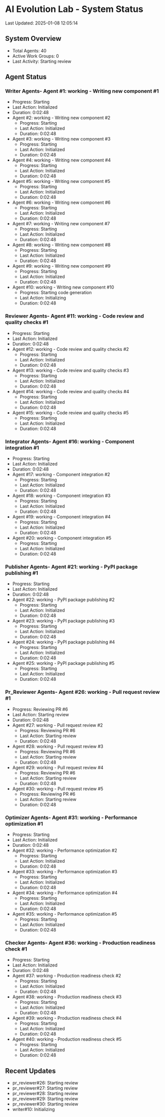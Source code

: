 # AI Evolution Lab - System Status
Last Updated: 2025-01-08 12:05:14

## System Overview
- Total Agents: 40
- Active Work Groups: 0
- Last Activity: Starting review

## Agent Status

### Writer Agents- Agent #1: working - Writing new component #1
  - Progress: Starting
  - Last Action: Initialized
  - Duration: 0:02:48
- Agent #2: working - Writing new component #2
  - Progress: Starting
  - Last Action: Initialized
  - Duration: 0:02:48
- Agent #3: working - Writing new component #3
  - Progress: Starting
  - Last Action: Initialized
  - Duration: 0:02:48
- Agent #4: working - Writing new component #4
  - Progress: Starting
  - Last Action: Initialized
  - Duration: 0:02:48
- Agent #5: working - Writing new component #5
  - Progress: Starting
  - Last Action: Initialized
  - Duration: 0:02:48
- Agent #6: working - Writing new component #6
  - Progress: Starting
  - Last Action: Initialized
  - Duration: 0:02:48
- Agent #7: working - Writing new component #7
  - Progress: Starting
  - Last Action: Initialized
  - Duration: 0:02:48
- Agent #8: working - Writing new component #8
  - Progress: Starting
  - Last Action: Initialized
  - Duration: 0:02:48
- Agent #9: working - Writing new component #9
  - Progress: Starting
  - Last Action: Initialized
  - Duration: 0:02:48
- Agent #10: working - Writing new component #10
  - Progress: Starting code generation
  - Last Action: Initializing
  - Duration: 0:02:48

### Reviewer Agents- Agent #11: working - Code review and quality checks #1
  - Progress: Starting
  - Last Action: Initialized
  - Duration: 0:02:48
- Agent #12: working - Code review and quality checks #2
  - Progress: Starting
  - Last Action: Initialized
  - Duration: 0:02:48
- Agent #13: working - Code review and quality checks #3
  - Progress: Starting
  - Last Action: Initialized
  - Duration: 0:02:48
- Agent #14: working - Code review and quality checks #4
  - Progress: Starting
  - Last Action: Initialized
  - Duration: 0:02:48
- Agent #15: working - Code review and quality checks #5
  - Progress: Starting
  - Last Action: Initialized
  - Duration: 0:02:48

### Integrator Agents- Agent #16: working - Component integration #1
  - Progress: Starting
  - Last Action: Initialized
  - Duration: 0:02:48
- Agent #17: working - Component integration #2
  - Progress: Starting
  - Last Action: Initialized
  - Duration: 0:02:48
- Agent #18: working - Component integration #3
  - Progress: Starting
  - Last Action: Initialized
  - Duration: 0:02:48
- Agent #19: working - Component integration #4
  - Progress: Starting
  - Last Action: Initialized
  - Duration: 0:02:48
- Agent #20: working - Component integration #5
  - Progress: Starting
  - Last Action: Initialized
  - Duration: 0:02:48

### Publisher Agents- Agent #21: working - PyPI package publishing #1
  - Progress: Starting
  - Last Action: Initialized
  - Duration: 0:02:48
- Agent #22: working - PyPI package publishing #2
  - Progress: Starting
  - Last Action: Initialized
  - Duration: 0:02:48
- Agent #23: working - PyPI package publishing #3
  - Progress: Starting
  - Last Action: Initialized
  - Duration: 0:02:48
- Agent #24: working - PyPI package publishing #4
  - Progress: Starting
  - Last Action: Initialized
  - Duration: 0:02:48
- Agent #25: working - PyPI package publishing #5
  - Progress: Starting
  - Last Action: Initialized
  - Duration: 0:02:48

### Pr_Reviewer Agents- Agent #26: working - Pull request review #1
  - Progress: Reviewing PR #6
  - Last Action: Starting review
  - Duration: 0:02:48
- Agent #27: working - Pull request review #2
  - Progress: Reviewing PR #6
  - Last Action: Starting review
  - Duration: 0:02:48
- Agent #28: working - Pull request review #3
  - Progress: Reviewing PR #6
  - Last Action: Starting review
  - Duration: 0:02:48
- Agent #29: working - Pull request review #4
  - Progress: Reviewing PR #6
  - Last Action: Starting review
  - Duration: 0:02:48
- Agent #30: working - Pull request review #5
  - Progress: Reviewing PR #6
  - Last Action: Starting review
  - Duration: 0:02:48

### Optimizer Agents- Agent #31: working - Performance optimization #1
  - Progress: Starting
  - Last Action: Initialized
  - Duration: 0:02:48
- Agent #32: working - Performance optimization #2
  - Progress: Starting
  - Last Action: Initialized
  - Duration: 0:02:48
- Agent #33: working - Performance optimization #3
  - Progress: Starting
  - Last Action: Initialized
  - Duration: 0:02:48
- Agent #34: working - Performance optimization #4
  - Progress: Starting
  - Last Action: Initialized
  - Duration: 0:02:48
- Agent #35: working - Performance optimization #5
  - Progress: Starting
  - Last Action: Initialized
  - Duration: 0:02:48

### Checker Agents- Agent #36: working - Production readiness check #1
  - Progress: Starting
  - Last Action: Initialized
  - Duration: 0:02:48
- Agent #37: working - Production readiness check #2
  - Progress: Starting
  - Last Action: Initialized
  - Duration: 0:02:48
- Agent #38: working - Production readiness check #3
  - Progress: Starting
  - Last Action: Initialized
  - Duration: 0:02:48
- Agent #39: working - Production readiness check #4
  - Progress: Starting
  - Last Action: Initialized
  - Duration: 0:02:48
- Agent #40: working - Production readiness check #5
  - Progress: Starting
  - Last Action: Initialized
  - Duration: 0:02:48


## Recent Updates
- pr_reviewer#26: Starting review
- pr_reviewer#27: Starting review
- pr_reviewer#28: Starting review
- pr_reviewer#29: Starting review
- pr_reviewer#30: Starting review
- writer#10: Initializing
